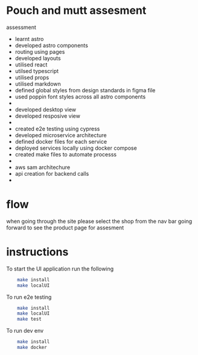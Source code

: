 # Pouch and mutt assesment
assessment 
- learnt astro
- developed astro components
- routing using pages
- developed layouts
- utilised react
- utilsed typescript
- utilised props
- utilised markdown
- defined global styles from design standards in figma file
- used poppin font styles across all astro components
- 
- developed desktop view
- developed resposive view
- 
- created e2e testing using cypress
- developed microservice architecture
- defined docker files for each service
- deployed services locally using docker compose 
- created make files to automate processs
- 
- aws sam architechure
- api creation for backend calls
- 

# flow
when going through the site please select the shop from the nav bar going forward to see the product page for assesment

# instructions
To start the UI application run the following 
``` bash
    make install
    make localUI
```

To run e2e testing
``` bash
    make install
    make localUI
    make test
```

To run dev env
``` bash
    make install
    make docker
```
